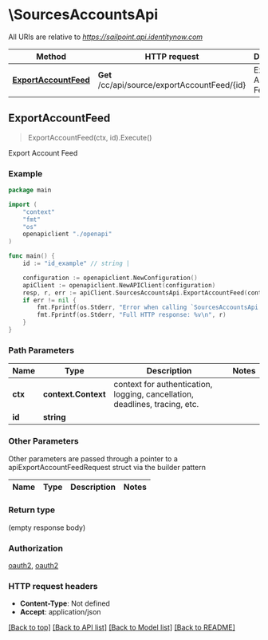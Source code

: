 # \SourcesAccountsApi

All URIs are relative to *https://sailpoint.api.identitynow.com*

Method | HTTP request | Description
------------- | ------------- | -------------
[**ExportAccountFeed**](SourcesAccountsApi.md#ExportAccountFeed) | **Get** /cc/api/source/exportAccountFeed/{id} | Export Account Feed



## ExportAccountFeed

> ExportAccountFeed(ctx, id).Execute()

Export Account Feed



### Example

```go
package main

import (
    "context"
    "fmt"
    "os"
    openapiclient "./openapi"
)

func main() {
    id := "id_example" // string | 

    configuration := openapiclient.NewConfiguration()
    apiClient := openapiclient.NewAPIClient(configuration)
    resp, r, err := apiClient.SourcesAccountsApi.ExportAccountFeed(context.Background(), id).Execute()
    if err != nil {
        fmt.Fprintf(os.Stderr, "Error when calling `SourcesAccountsApi.ExportAccountFeed``: %v\n", err)
        fmt.Fprintf(os.Stderr, "Full HTTP response: %v\n", r)
    }
}
```

### Path Parameters


Name | Type | Description  | Notes
------------- | ------------- | ------------- | -------------
**ctx** | **context.Context** | context for authentication, logging, cancellation, deadlines, tracing, etc.
**id** | **string** |  | 

### Other Parameters

Other parameters are passed through a pointer to a apiExportAccountFeedRequest struct via the builder pattern


Name | Type | Description  | Notes
------------- | ------------- | ------------- | -------------


### Return type

 (empty response body)

### Authorization

[oauth2](../README.md#oauth2), [oauth2](../README.md#oauth2)

### HTTP request headers

- **Content-Type**: Not defined
- **Accept**: application/json

[[Back to top]](#) [[Back to API list]](../README.md#documentation-for-api-endpoints)
[[Back to Model list]](../README.md#documentation-for-models)
[[Back to README]](../README.md)

